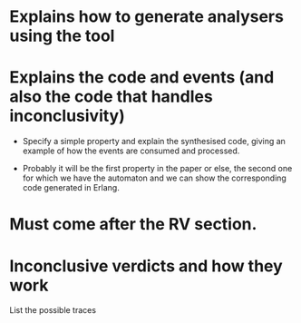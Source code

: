 # Explains how to generate analysers using the tool

# Explains the code and events (and also the code that handles inconclusivity)

* Specify a simple property and explain the synthesised code, giving an example of how the events are consumed and processed.

* Probably it will be the first property in the paper or else, the second one for which we have the automaton and we can show the corresponding code generated in Erlang.


# Must come after the RV section.


# Inconclusive verdicts and how they work

List the possible traces
